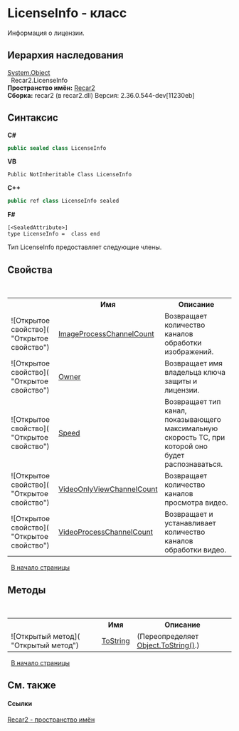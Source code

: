 # LicenseInfo - класс
 

Информация о лицензии.


## Иерархия наследования
<a href="http://msdn2.microsoft.com/ru-ru/library/e5kfa45b" target="_blank">System.Object</a><br />&nbsp;&nbsp;Recar2.LicenseInfo<br />
**Пространство имён:**&nbsp;<a href="0dd0c505-07fc-c3e8-128c-d1a0701f2a29">Recar2</a><br />**Сборка:**&nbsp;recar2 (в recar2.dll) Версия: 2.36.0.544-dev[11230eb]

## Синтаксис

**C#**<br />
``` C#
public sealed class LicenseInfo
```

**VB**<br />
``` VB
Public NotInheritable Class LicenseInfo
```

**C++**<br />
``` C++
public ref class LicenseInfo sealed
```

**F#**<br />
``` F#
[<SealedAttribute>]
type LicenseInfo =  class end
```

Тип LicenseInfo предоставляет следующие члены.


## Свойства
&nbsp;<table><tr><th></th><th>Имя</th><th>Описание</th></tr><tr><td>![Открытое свойство]( "Открытое свойство")</td><td><a href="ea163e34-8314-371b-f8e9-8585a5dd2a53">ImageProcessChannelCount</a></td><td>
Возвращает количество каналов обработки изображений.</td></tr><tr><td>![Открытое свойство]( "Открытое свойство")</td><td><a href="78276377-0876-f5dc-fed0-b7fa232faaa7">Owner</a></td><td>
Возвращает имя владельца ключа защиты и лицензии.</td></tr><tr><td>![Открытое свойство]( "Открытое свойство")</td><td><a href="ce98d199-8eb6-400d-ff80-96e956547b09">Speed</a></td><td>
Возвращает тип канал, показывающего максимальную скорость ТС, при которой оно будет распознаваться.</td></tr><tr><td>![Открытое свойство]( "Открытое свойство")</td><td><a href="fb3bdb74-531d-b8b6-a866-e1d388acd895">VideoOnlyViewChannelCount</a></td><td>
Возвращает количество каналов просмотра видео.</td></tr><tr><td>![Открытое свойство]( "Открытое свойство")</td><td><a href="06c832aa-59fb-3981-e19f-795798a97749">VideoProcessChannelCount</a></td><td>
Возвращает и устанавливает количество каналов обработки видео.</td></tr></table>&nbsp;
<a href="#licenseinfo---класс">В начало страницы</a>

## Методы
&nbsp;<table><tr><th></th><th>Имя</th><th>Описание</th></tr><tr><td>![Открытый метод]( "Открытый метод")</td><td><a href="5b88e37e-7ec2-eab0-5baf-a641f6eeeb26">ToString</a></td><td> (Переопределяет <a href="http://msdn2.microsoft.com/ru-ru/library/7bxwbwt2" target="_blank">Object.ToString()</a>.)</td></tr></table>&nbsp;
<a href="#licenseinfo---класс">В начало страницы</a>

## См. также


#### Ссылки
<a href="0dd0c505-07fc-c3e8-128c-d1a0701f2a29">Recar2 - пространство имён</a><br />